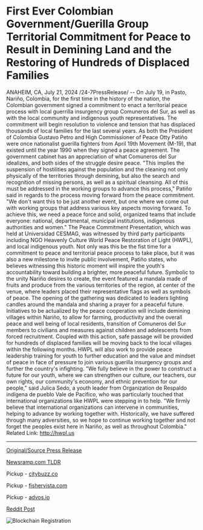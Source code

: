 # First Ever Colombian Government/Guerilla Group Territorial Commitment for Peace to Result in Demining Land and the Restoring of Hundreds of Displaced Families

ANAHEIM, CA, July 21, 2024 /24-7PressRelease/ -- On July 19, in Pasto, Nariño, Colombia, for the first time in the history of the nation, the Colombian government signed a commitment to enact a territorial peace process with local guerrilla insurgency group Comuneros del Sur, as well as with the local community and indigenous youth representatives. The commitment will begin resolution to violence and tension that has displaced thousands of local families for the last several years.   As both the President of Colombia Gustavo Petro and High Commissioner of Peace Otty Patiño were once nationalist guerilla fighters from April 19th Movement (M-19), that existed until the year 1990 when they signed a peace agreement. The government cabinet has an appreciation of what Comuneros del Sur idealizes, and both sides of the struggle desire peace.   "This implies the suspension of hostilities against the population and the cleaning not only physically of the territories through demining, but also the search and recognition of missing persons, as well as a spiritual cleansing. All of this must be addressed in the working groups to advance this process," Patiño said in regards to the process moving forward from the peace commitment. "We don't want this to be just another event, but one where we come out with working groups that address various key aspects moving forward. To achieve this, we need a peace force and solid, organized teams that include everyone: national, departmental, municipal institutions, indigenous authorities and women."  The Peace Commitment Presentation, which was held at Universidad CESMAG, was witnessed by third party participants including NGO Heavenly Culture World Peace Restoration of Light (HWPL), and local indigenous youth. Not only was this be the fist time for a commitment to peace and territorial peace process to take place, but it was also a new milestone to invite public involvement, Patiño states, who believes witnessing this historic moment will inspire the youth's accountability toward building a brighter, more peaceful future.  Symbolic to the unity Nariño desires to create, the event featured a mandala made of fruits and produce from the various territories of the region, at center of the venue, where leaders placed their representative flags as well as symbols of peace. The opening of the gathering was dedicated to leaders lighting candles around the mandala and sharing a prayer for a peaceful future.   Initiatives to be actualized by the peace cooperation will include demining villages within Nariño, to allow for farming, productivity and the overall peace and well being of local residents, transition of Comuneros del Sur members to civilians and measures against children and adolescents from forced recruitment. Coupled with this action, safe passage will be provided for hundreds of displaced families will be moving back to the local villages within the following months. HWPL will also work to provide peace leadership training for youth to further education and the value and mindset of peace in face of pressure to join various guerilla insurgency groups and further the country's infighting.   "We fully believe in the power to construct a future for our youth, where we can strengthen our culture, our teachers, our own rights, our community's economy, and ethnic prevention for our people," said Julica Sedo, a youth leader from Organization de Respaldo indígena de pueblo Vale de Pacifico, who was particularly touched that international organizations like HWPL were stepping in to help. "We firmly believe that international organizations can intervene in communities, helping to advance by working together with. Historically, we have suffered through many adversities, so we hope to continue working together and not forget the peoples exist here in Nariño, as well as throughout Colombia."  Related Link: http://hwpl.us 

---

[Original/Source Press Release](https://www.24-7pressrelease.com/press-release/512725/first-ever-colombian-governmentguerilla-group-territorial-commitment-for-peace-to-result-in-demining-land-and-the-restoring-of-hundreds-of-displaced-families)
                    

[Newsramp.com TLDR](https://newsramp.com/curated-news/colombian-government-signs-historic-peace-commitment-with-local-insurgency-group/ad830a8eacabc0b94c86500058474b23) 


Pickup - [citybuzz.co](https://citybuzz.co/2024/07/21/historic-peace-agreement-in-colombia-government-and-guerilla-group-commit-to-territorial-peace-process)

Pickup - [fishervista.com](https://fishervista.com/en/colombian-government-and-comuneros-del-sur-sign-historic-peace-agreement/20245131)

Pickup - [advos.io](https://advos.io/en/colombian-government-and-guerrilla-group-sign-historic-peace-commitment/20245131)
 



[Reddit Post](https://www.reddit.com/r/newsramp/comments/1e8go3p/colombian_government_signs_historic_peace/) 



![Blockchain Registration](https://cdn.newsramp.app/24-7PressRelease/qrcode/247/21/oxenqWhQ.webp)